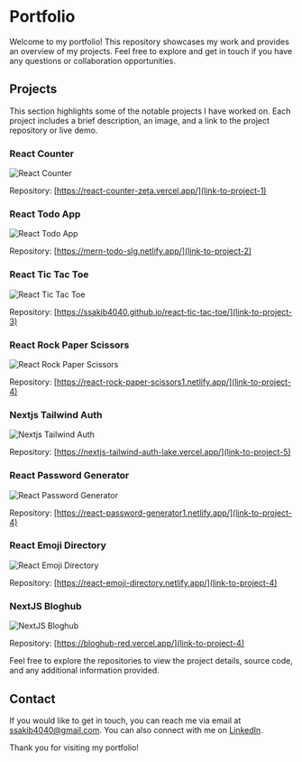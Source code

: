 # Portfolio

Welcome to my portfolio! This repository showcases my work and provides an overview of my projects. Feel free to explore and get in touch if you have any questions or collaboration opportunities.

## Projects

This section highlights some of the notable projects I have worked on. Each project includes a brief description, an image, and a link to the project repository or live demo.

### React Counter

![React Counter](./public/projects/react-counter.png)

Repository: [https://react-counter-zeta.vercel.app/](link-to-project-1)

### React Todo App

![React Todo App](./public/projects/mern-todo-app.png)

Repository: [https://mern-todo-slg.netlify.app/](link-to-project-2)

### React Tic Tac Toe

![React Tic Tac Toe](./public/projects/react-ttt.png)

Repository: [https://ssakib4040.github.io/react-tic-tac-toe/](link-to-project-3)

### React Rock Paper Scissors

![React Rock Paper Scissors](./public/projects/react-rock-paper-scissors.png)

Repository: [https://react-rock-paper-scissors1.netlify.app/](link-to-project-4)

<!--  -->

### Nextjs Tailwind Auth

![Nextjs Tailwind Auth](./public/projects/nextjs-tailwind-auth.png)

Repository: [https://nextjs-tailwind-auth-lake.vercel.app/](link-to-project-5)

### React Password Generator

![React Password Generator](./public/projects/react-password-generator.png)

Repository: [https://react-password-generator1.netlify.app/](link-to-project-4)

### React Emoji Directory

![React Emoji Directory](./public/projects/react-emoji-directory.png)

Repository: [https://react-emoji-directory.netlify.app/](link-to-project-4)

### NextJS Bloghub

![NextJS Bloghub](./public/projects/nextjs-bloghub.png)

Repository: [https://bloghub-red.vercel.app/](link-to-project-4)

Feel free to explore the repositories to view the project details, source code, and any additional information provided.

## Contact

If you would like to get in touch, you can reach me via email at [ssakib4040@gmail.com](mailto:ssakib4040@gmail.com). You can also connect with me on [LinkedIn](https://linkedin.com/in/ssakib4040).

Thank you for visiting my portfolio!
